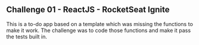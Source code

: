 ## Challenge 01 - ReactJS - RocketSeat Ignite

This is a to-do app based on a template which was missing the functions to make it work.
The challenge was to code those functions and make it pass the tests built in.
